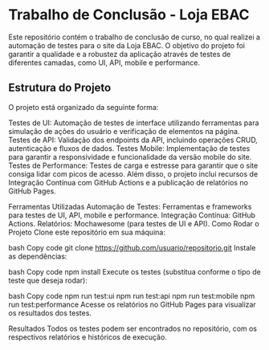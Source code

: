 # Trabalho de Conclusão - Loja EBAC

Este repositório contém o trabalho de conclusão de curso, no qual realizei a automação de testes para o site da Loja EBAC. O objetivo do projeto foi garantir a qualidade e a robustez da aplicação através de testes de diferentes camadas, como UI, API, mobile e performance.

## Estrutura do Projeto
O projeto está organizado da seguinte forma:

Testes de UI: Automação de testes de interface utilizando ferramentas para simulação de ações do usuário e verificação de elementos na página.
Testes de API: Validação dos endpoints da API, incluindo operações CRUD, autenticação e fluxos de dados.
Testes Mobile: Implementação de testes para garantir a responsividade e funcionalidade da versão mobile do site.
Testes de Performance: Testes de carga e estresse para garantir que o site consiga lidar com picos de acesso.
Além disso, o projeto inclui recursos de Integração Contínua com GitHub Actions e a publicação de relatórios no GitHub Pages.

Ferramentas Utilizadas
Automação de Testes: Ferramentas e frameworks para testes de UI, API, mobile e performance.
Integração Contínua: GitHub Actions.
Relatórios: Mochawesome (para testes de UI e API).
Como Rodar o Projeto
Clone este repositório em sua máquina:

bash
Copy code
git clone https://github.com/usuario/repositorio.git
Instale as dependências:

bash
Copy code
npm install
Execute os testes (substitua conforme o tipo de teste que deseja rodar):

bash
Copy code
npm run test:ui
npm run test:api
npm run test:mobile
npm run test:performance
Acesse os relatórios no GitHub Pages para visualizar os resultados dos testes.

Resultados
Todos os testes podem ser encontrados no repositório, com os respectivos relatórios e históricos de execução.
